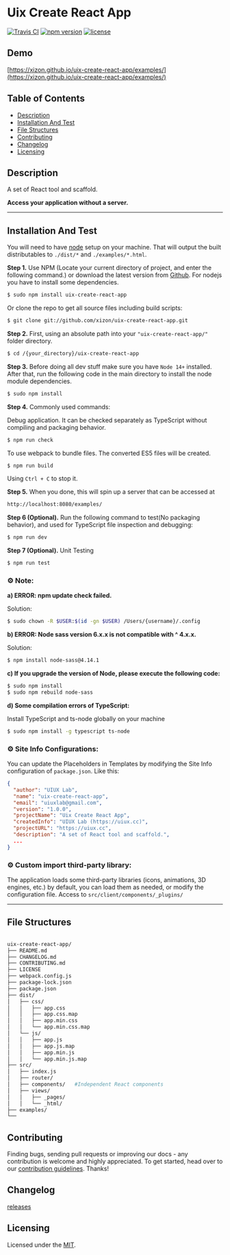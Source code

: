 # Uix Create React App


[![Travis CI](https://img.shields.io/travis/com/xizon/uix-create-react-app?style=for-the-badge)](https://travis-ci.com/xizon/uix-create-react-app/)
[![npm version](https://img.shields.io/npm/v/uix-create-react-app?style=for-the-badge)](https://www.npmjs.com/package/uix-create-react-app)
[![license](https://img.shields.io/badge/license-MIT-brightgreen.svg?style=for-the-badge)](LICENSE)


## Demo

[https://xizon.github.io/uix-create-react-app/examples/](https://xizon.github.io/uix-create-react-app/examples/)



## Table of Contents


* [Description](#description)
* [Installation And Test](#installation-and-test)
* [File Structures](#file-structures)
* [Contributing](#contributing)
* [Changelog](#changelog)
* [Licensing](#licensing)



## Description

A set of React tool and scaffold. 

**Access your application without a server.**


* * *


## Installation And Test

You will need to have [node](https://nodejs.org/) setup on your machine. That will output the built distributables to `./dist/*` and `./examples/*.html`.


**Step 1.** Use NPM (Locate your current directory of project, and enter the following command.) or download the latest version from [Github](https://github.com/xizon/uix-create-react-app). For nodejs you have to install some dependencies.

```sh
$ sudo npm install uix-create-react-app
```

Or clone the repo to get all source files including build scripts: 

```sh
$ git clone git://github.com/xizon/uix-create-react-app.git
```


**Step 2.** First, using an absolute path into your `"uix-create-react-app/"` folder directory.

```sh
$ cd /{your_directory}/uix-create-react-app
```


**Step 3.** Before doing all dev stuff make sure you have `Node 14+` installed. After that, run the following code in the main directory to install the node module dependencies.

```sh
$ sudo npm install
```

**Step 4.** Commonly used commands:

Debug application. It can be checked separately as TypeScript without compiling and packaging behavior.

```sh
$ npm run check
```

To use webpack to bundle files. The converted ES5 files will be created.

```sh
$ npm run build
```

Using `Ctrl + C` to stop it.


**Step 5.** When you done, this will spin up a server that can be accessed at

```sh
http://localhost:8080/examples/
```


**Step 6 (Optional).** Run the following command to test(No packaging behavior), and used for TypeScript file inspection and debugging:

```sh
$ npm run dev
```


**Step 7 (Optional).** Unit Testing

```sh
$ npm run test
```




### ⚙️ Note:
 
**a) ERROR: npm update check failed.**

Solution:

```sh
$ sudo chown -R $USER:$(id -gn $USER) /Users/{username}/.config
```

**b) ERROR: Node sass version 6.x.x is not compatible with ^ 4.x.x.**

Solution:

```sh
$ npm install node-sass@4.14.1
```


**c) If you upgrade the version of Node, please execute the following code:**

```sh
$ sudo npm install
$ sudo npm rebuild node-sass
```

**d) Some compilation errors of TypeScript:**


Install TypeScript and ts-node globally on your machine

```sh
$ sudo npm install -g typescript ts-node
```



### ⚙️ Site Info Configurations:

You can update the Placeholders in Templates by modifying the Site Info configuration of `package.json`. Like this:

```json
{
  "author": "UIUX Lab",
  "name": "uix-create-react-app",
  "email": "uiuxlab@gmail.com",
  "version": "1.0.0",
  "projectName": "Uix Create React App",
  "createdInfo": "UIUX Lab (https://uiux.cc)",
  "projectURL": "https://uiux.cc",
  "description": "A set of React tool and scaffold.",
  ...
}
```




### ⚙️ Custom import third-party library:

The application loads some third-party libraries (icons, animations, 3D engines, etc.) by default, you can load them as needed, or modify the configuration file. Access to `src/client/components/_plugins/`





* * *


## File Structures



```sh

uix-create-react-app/
├── README.md
├── CHANGELOG.md
├── CONTRIBUTING.md
├── LICENSE
├── webpack.config.js
├── package-lock.json
├── package.json
├── dist/
│   ├── css/
│   │   ├── app.css
│   │   ├── app.css.map
│   │   ├── app.min.css
│   │   └── app.min.css.map
│   └── js/
│   │   ├── app.js
│   │   ├── app.js.map
│   │   ├── app.min.js
│   │   └── app.min.js.map
├── src/
│   ├── index.js
│   ├── router/
│   ├── components/   #Independent React components
│   ├── views/
│   │   ├── _pages/
│   │   └── _html/
├── examples/
└──
```



## Contributing

Finding bugs, sending pull requests or improving our docs - any contribution is welcome and highly appreciated. To get started, head over to our [contribution guidelines](CONTRIBUTING.md). Thanks!


## Changelog

[releases](CHANGELOG.md)



## Licensing

Licensed under the [MIT](https://opensource.org/licenses/MIT).

